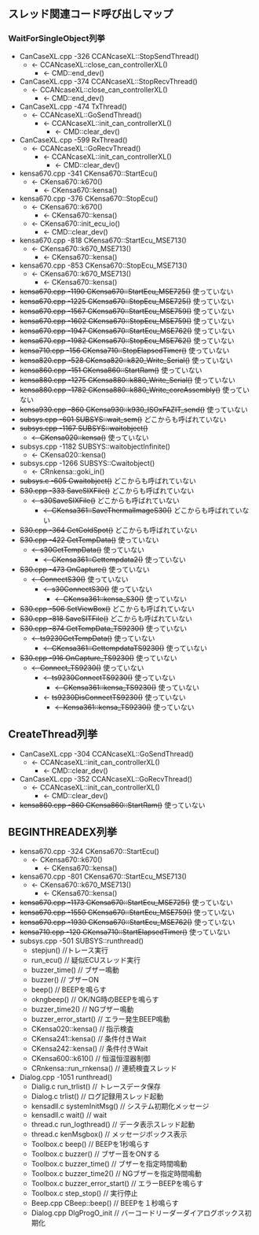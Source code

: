 ## スレッド関連コード呼び出しマップ
### WaitForSingleObject列挙
- CanCaseXL.cpp -326 CCANcaseXL::StopSendThread()
  - <- CCANcaseXL::close_can_controllerXL()
    - <- CMD::end_dev()   
- CanCaseXL.cpp -374 CCANcaseXL::StopRecvThread()
  - <- CCANcaseXL::close_can_controllerXL()
    - <- CMD::end_dev()   
- CanCaseXL.cpp -474 TxThread()
  - <- CCANcaseXL::GoSendThread()
    - <- CCANcaseXL::init_can_controllerXL()
      - <- CMD::clear_dev() 
- CanCaseXL.cpp -599 RxThread()
  - <- CCANcaseXL::GoRecvThread()
    - <- CCANcaseXL::init_can_controllerXL()
      - <- CMD::clear_dev() 
- kensa670.cpp -341 CKensa670::StartEcu()
  - <- CKensa670::k670()
    - <- CKensa670::kensa()
- kensa670.cpp -376 CKensa670::StopEcu()
  - <- CKensa670::k670()
    - <- CKensa670::kensa()
  - <- CKensa670::init_ecu_io()
    - <- CMD::clear_dev()
- kensa670.cpp -818 CKensa670::StartEcu_MSE713()
  - <- CKensa670::k670_MSE713()
    - <- CKensa670::kensa()
- kensa670.cpp -853 CKensa670::StopEcu_MSE713()
  - <- CKensa670::k670_MSE713()
    - <- CKensa670::kensa()
- ~~kensa670.cpp -1190 CKensa670::StartEcu_MSE725()~~ 使っていない
- ~~kensa670.cpp -1225 CKensa670::StopEcu_MSE725()~~ 使っていない
- ~~kensa670.cpp -1567 CKensa670::StartEcu_MSE759()~~ 使っていない
- ~~kensa670.cpp -1602 CKensa670::StopEcu_MSE759()~~ 使っていない
- ~~kensa670.cpp -1947 CKensa670::StartEcu_MSE762()~~ 使っていない
- ~~kensa670.cpp -1982 CKensa670::StopEcu_MSE762()~~ 使っていない
- ~~kensa710.cpp -156 CKensa710::StopElapsedTimer()~~ 使っていない
- ~~kensa820.cpp -528 CKensa820::k820_Write_Serial()~~ 使っていない
- ~~kensa860.cpp -151 CKensa860::StartRam()~~ 使っていない
- ~~kensa880.cpp -1275 CKensa880::k880_Write_Serial()~~ 使っていない
- ~~kensa880.cpp -1782 CKensa880::k880_Write_coreAssembly()~~ 使っていない
- ~~kensa930.cpp -860 CKensa930::k930_ISOxFAZIT_send()~~ 使っていない
- ~~subsys.cpp -601 SUBSYS::wait_sem()~~ どこからも呼ばれていない 
- ~~subsys.cpp -1167 SUBSYS::waitobject()~~
  - ~~<- CKensa020::kensa()~~ 使っていない
- subsys.cpp -1182 SUBSYS::waitobjectInfinite()
  - <- CKensa020::kensa()
- subsys.cpp -1266 SUBSYS::Cwaitobject()
  - <- CRnkensa::goki_in()
- ~~subsys.c -605 Cwaitobject()~~ どこからも呼ばれていない
- ~~S30.cpp -333 SaveSIXFile()~~ どこからも呼ばれていない
  - ~~<- s30SaveSIXFile()~~ どこからも呼ばれていない
    - ~~<- CKensa361::SaveThermalImageS30()~~ どこからも呼ばれていない
- ~~S30.cpp -364 GetColdSpot()~~ どこからも呼ばれていない
- ~~S30.cpp -422 GetTempData()~~ 使っていない
  - ~~<- s30GetTempData()~~ 使っていない
    - ~~<- CKensa361::Gettempdata2()~~ 使っていない
- ~~S30.cpp -473 OnCapture()~~ 使っていない
  - ~~<- ConnectS30()~~ 使っていない
    - ~~<- s30ConnectS30()~~ 使っていない
      - ~~<- CKensa361::kensa_S30()~~ 使っていない
- ~~S30.cpp -506 SetViewBox()~~ どこからも呼ばれていない
- ~~S30.cpp -818 SaveSITFile()~~ どこからも呼ばれていない
- ~~S30.cpp -874 GetTempData_TS9230()~~ 使っていない
  - ~~<- ts9230GetTempData()~~ 使っていない
    - ~~<- CKensa361::GettempdataTS9230()~~ 使っていない
- ~~S30.cpp -916 OnCapture_TS9230()~~ 使っていない
  - ~~<- Connect_TS9230()~~ 使っていない
    - ~~<- ts9230ConnectTS9230()~~ 使っていない
      - ~~<- CKensa361::kensa_TS9230()~~ 使っていない
    - <- ~~ts9230DisConnectTS9230()~~ 使っていない
      - ~~<- Kensa361::kensa_TS9230()~~ 使っていない

## CreateThread列挙
- CanCaseXL.cpp -304 CCANcaseXL::GoSendThread()
    - <- CCANcaseXL::init_can_controllerXL()
      - <- CMD::clear_dev() 
- CanCaseXL.cpp -352 CCANcaseXL::GoRecvThread()
    - <- CCANcaseXL::init_can_controllerXL()
      - <- CMD::clear_dev() 
- ~~kensa860.cpp -860 CKensa860::StartRam()~~ 使っていない

## BEGINTHREADEX列挙
- kensa670.cpp -324 CKensa670::StartEcu()
  - <- CKensa670::k670()
    - <- CKensa670::kensa()
- kensa670.cpp -801 CKensa670::StartEcu_MSE713()
  - <- CKensa670::k670_MSE713()
    - <- CKensa670::kensa()
- ~~kensa670.cpp -1173 CKensa670::StartEcu_MSE725()~~ 使っていない
- ~~kensa670.cpp -1550 CKensa670::StartEcu_MSE759()~~ 使っていない
- ~~kensa670.cpp -1930 CKensa670::StartEcu_MSE762()~~ 使っていない
- ~~kensa710.cpp -120 CKensa710::StartElapsedTimer()~~ 使っていない
- subsys.cpp -501 SUBSYS::runthread()
  - stepjun() //トレース実行
  - run_ecu() // 疑似ECUスレッド実行
  - buzzer_time() // ブザー鳴動
  - buzzer() // ブザーON
  - beep() // BEEPを鳴らす
  - okngbeep() // OK/NG時のBEEPを鳴らす
  - buzzer_time2() // NGブザー鳴動
  - buzzer_error_start() // エラー発生BEEP鳴動
  - CKensa020::kensa() // 指示検査
  - CKensa241::kensa() // 条件付きWait
  - CKensa242::kensa() // 条件付きWait
  - CKensa600::k610() // 恒温恒湿器制御
  - CRnkensa::run_rnkensa() // 連続検査スレッド
- Dialog.cpp -1051 runthread()
  - Dialig.c run_trlist() // トレースデータ保存
  - Dialog.c trlist() // ログ記録用スレッド起動
  - kensadll.c systemInitMsg() // システム初期化メッセージ
  - kensadll.c wait() // wait
  - thread.c run_logthread() // データ表示スレッド起動
  - thread.c kenMsgbox() // メッセージボックス表示
  - Toolbox.c beep() // BEEPを1秒鳴らす
  - Toolbox.c buzzer() // ブザー音をONする
  - Toolbox.c buzzer_time() // ブザーを指定時間鳴動
  - Toolbox.c buzzer_time2() // NGブザーを指定時間鳴動
  - Toolbox.c buzzer_error_start() // エラーBEEPを鳴らす
  - Toolbox.c step_stop() // 実行停止
  - Beep.cpp CBeep::beep() // BEEPを１秒鳴らす
  - Dialog.cpp DlgProgO_init // バーコードリーダーダイアログボックス初期化
